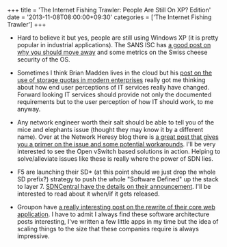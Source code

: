 +++
title = 'The Internet Fishing Trawler: People Are Still On XP? Edition'
date = '2013-11-08T08:00:00+09:30'
categories = ['The Internet Fishing Trawler']
+++

* Hard to believe it but yes, people are still using Windows XP (it is pretty
    popular in industrial applications). The SANS ISC has
    [a good post on why you should move away](https://isc.sans.edu/diary/SIR+v15%3A+Five+good+reasons+to+leave+Windows+XP+behind/16922)
    and some metrics on the Swiss cheese security of the OS.

* Sometimes I think Brian Madden lives in the cloud but his
    [post on the use of storage quotas in modern enterprises](http://www.brianmadden.com/blogs/brianmadden/archive/2013/11/05/if-you-have-file-storage-quotas-of-any-size-congratulations-your-data-is-in-the-public-cloud.aspx)
    really got me thinking about how end user perceptions of IT services really
    have changed. Forward looking IT services should provide not only the
    documented requirements but to the user perception of how IT should work,
    to me anyway.

* Any network engineer worth their salt should be able to tell you of the
    mice and elephants issue (thought they may know it by a different name).
    Over at the Network Heresy blog there is
    [a great post that gives you a primer on the issue and some potential workarounds](http://networkheresy.com/2013/11/01/of-mice-and-elephants/).
    I'll be very interested to see the Open vSwitch based solutions in
    action. Helping to solve/alleviate issues like these is really where the
    power of SDN lies.

* F5 are launching their SD* (at this point should we just drop the whole SD
    prefix?) strategy to push the whole "Software Defined" up the
    stack to layer 7.
    [SDNCentral have the details on their announcement](http://www.sdncentral.com/news/f5-takes-last-step-virtual-reality/2013/11/).
    I'll be interested to read about it when/if it gets released.

* Groupon have
    [a really interesting post on the rewrite of their core web application](https://engineering.groupon.com/2013/misc/i-tier-dismantling-the-monoliths/).
    I have to admit I always find these software architecture posts
    interesting, I've written a few little apps in my time but the idea
    of scaling things to the size that these companies require is always
    impressive.
